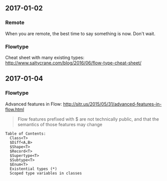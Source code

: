 ## 2017-01-02

### Remote
When you are remote, the best time to say something is now. Don't wait.  

### Flowtype
Cheat sheet with many existing types: http://www.saltycrane.com/blog/2016/06/flow-type-cheat-sheet/

## 2017-01-04

### Flowtype
Advanced features in Flow: http://sitr.us/2015/05/31/advanced-features-in-flow.html

> Flow features prefixed with $ are not technically public, and that the semantics of those features may change

    Table of Contents:
      Class<T>
      $Diff<A,B>
      $Shape<T>
      $Record<T>
      $Supertype<T>
      $Subtype<T>
      $Enum<T>
      Existential types (*)
      Scoped type variables in classes
